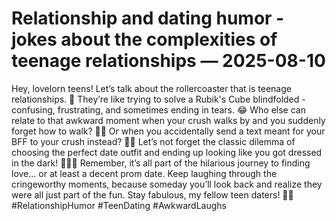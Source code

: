 # Relationship and dating humor - jokes about the complexities of teenage relationships — 2025-08-10

Hey, lovelorn teens! Let’s talk about the rollercoaster that is teenage relationships. 🎢 They’re like trying to solve a Rubik's Cube blindfolded - confusing, frustrating, and sometimes ending in tears. 😂 Who else can relate to that awkward moment when your crush walks by and you suddenly forget how to walk? 🚶‍♂️ Or when you accidentally send a text meant for your BFF to your crush instead? 📱🙈 Let’s not forget the classic dilemma of choosing the perfect date outfit and ending up looking like you got dressed in the dark! 👗🤦‍♀️ Remember, it’s all part of the hilarious journey to finding love... or at least a decent prom date. Keep laughing through the cringeworthy moments, because someday you’ll look back and realize they were all just part of the fun. Stay fabulous, my fellow teen daters! 💖✨ #RelationshipHumor #TeenDating #AwkwardLaughs